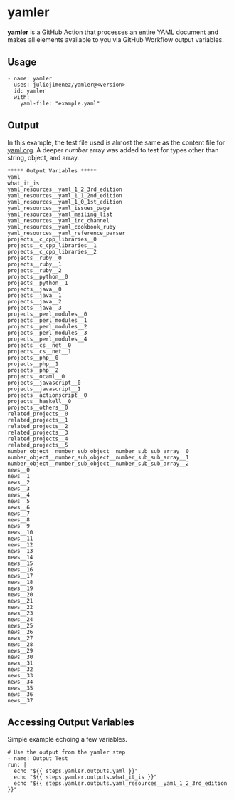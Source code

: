 # yamler

**yamler** is a GitHub Action that processes an entire YAML document and makes all elements available to you via GitHub Workflow output variables.

## Usage

```
- name: yamler
  uses: juliojimenez/yamler@<version>
  id: yamler
  with:
    yaml-file: "example.yaml"
```

## Output

In this example, the test file used is almost the same as the content file for [yaml.org](https://yaml.org). A deeper _number_ array was added to test for types other than string, object, and array.

```
***** Output Variables *****
yaml
what_it_is
yaml_resources__yaml_1_2_3rd_edition
yaml_resources__yaml_1_1_2nd_edition
yaml_resources__yaml_1_0_1st_edition
yaml_resources__yaml_issues_page
yaml_resources__yaml_mailing_list
yaml_resources__yaml_irc_channel
yaml_resources__yaml_cookbook_ruby
yaml_resources__yaml_reference_parser
projects__c_cpp_libraries__0
projects__c_cpp_libraries__1
projects__c_cpp_libraries__2
projects__ruby__0
projects__ruby__1
projects__ruby__2
projects__python__0
projects__python__1
projects__java__0
projects__java__1
projects__java__2
projects__java__3
projects__perl_modules__0
projects__perl_modules__1
projects__perl_modules__2
projects__perl_modules__3
projects__perl_modules__4
projects__cs__net__0
projects__cs__net__1
projects__php__0
projects__php__1
projects__php__2
projects__ocaml__0
projects__javascript__0
projects__javascript__1
projects__actionscript__0
projects__haskell__0
projects__others__0
related_projects__0
related_projects__1
related_projects__2
related_projects__3
related_projects__4
related_projects__5
number_object__number_sub_object__number_sub_sub_array__0
number_object__number_sub_object__number_sub_sub_array__1
number_object__number_sub_object__number_sub_sub_array__2
news__0
news__1
news__2
news__3
news__4
news__5
news__6
news__7
news__8
news__9
news__10
news__11
news__12
news__13
news__14
news__15
news__16
news__17
news__18
news__19
news__20
news__21
news__22
news__23
news__24
news__25
news__26
news__27
news__28
news__29
news__30
news__31
news__32
news__33
news__34
news__35
news__36
news__37
```

## Accessing Output Variables

Simple example echoing a few variables.

```
# Use the output from the yamler step
- name: Output Test
run: |
  echo "${{ steps.yamler.outputs.yaml }}"
  echo "${{ steps.yamler.outputs.what_it_is }}"
  echo "${{ steps.yamler.outputs.yaml_resources__yaml_1_2_3rd_edition }}"
```

